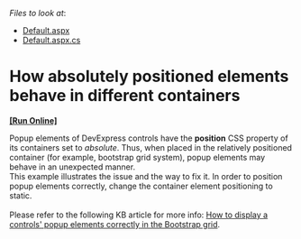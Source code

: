 <!-- default file list -->
*Files to look at*:

* [Default.aspx](./CS/Default.aspx)
* [Default.aspx.cs](./CS/Default.aspx.cs)
<!-- default file list end -->
# How absolutely positioned elements behave in different containers 
<!-- run online -->
**[[Run Online]](https://codecentral.devexpress.com/t277506)**
<!-- run online end -->


<p>Popup elements of DevExpress controls have the <strong>position</strong> CSS property of its containers set to <em>absolute</em>. Thus, when placed in the relatively positioned container (for example, bootstrap grid system), popup elements may behave in an unexpected manner.<br />This example illustrates the issue and the way to fix it. In order to position popup elements correctly, change the container element positioning to static.<br /><br />Please refer to the following KB article for more info: <a href="https://www.devexpress.com/Support/Center/Question/Details/T277036">How to display a controls' popup elements correctly in the Bootstrap grid</a>.</p>

<br/>


